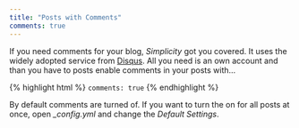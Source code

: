 ```yaml
---
title: "Posts with Comments"
comments: true
---
```

If you need comments for your blog, *Simplicity* got you covered. It uses the widely adopted service from [Disqus](https://disqus.com). All you need is an own account and than you have to posts enable comments in your posts with…
<!--more-->

{% highlight html %}
`comments: true`
{% endhighlight %}

By default comments are turned of. If you want to turn the on for all posts at once, open *_config.yml* and change the *Default Settings*.
